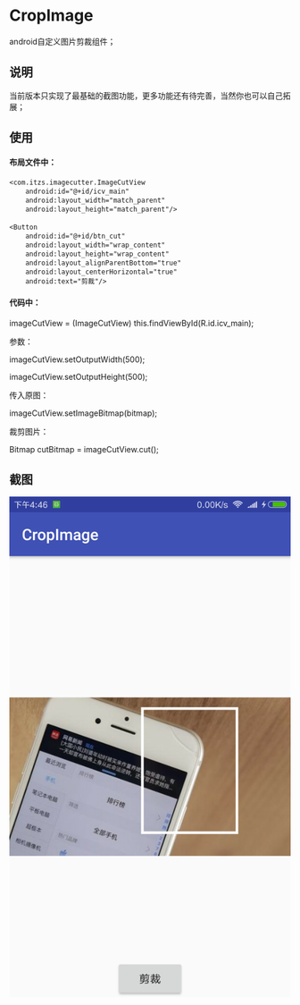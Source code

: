 # CropImage
android自定义图片剪裁组件；	

## 说明    
当前版本只实现了最基础的截图功能，更多功能还有待完善，当然你也可以自己拓展；	

## 使用    
#### 布局文件中：	
<?xml version="1.0" encoding="utf-8"?>
<RelativeLayout xmlns:android="http://schemas.android.com/apk/res/android"
    xmlns:app="http://schemas.android.com/apk/res-auto"
    xmlns:tools="http://schemas.android.com/tools"
    android:layout_width="match_parent"
    android:layout_height="match_parent"
    tools:context="com.itzs.cropimage.MainActivity">

    <com.itzs.imagecutter.ImageCutView
        android:id="@+id/icv_main"
        android:layout_width="match_parent"
        android:layout_height="match_parent"/>

    <Button
        android:id="@+id/btn_cut"
        android:layout_width="wrap_content"
        android:layout_height="wrap_content"
        android:layout_alignParentBottom="true"
        android:layout_centerHorizontal="true"
        android:text="剪裁"/>
</RelativeLayout>
	
#### 代码中：	
imageCutView = (ImageCutView) this.findViewById(R.id.icv_main);		

参数：	

imageCutView.setOutputWidth(500);	

imageCutView.setOutputHeight(500);	

传入原图：	

imageCutView.setImageBitmap(bitmap);	
	
裁剪图片：	

Bitmap cutBitmap = imageCutView.cut();	

## 截图		

![image1](https://github.com/ZhangSir/CropImage/blob/master/Screenshot_2017-11-20-16-46-21-460_com.itzs.cropimage.png)




